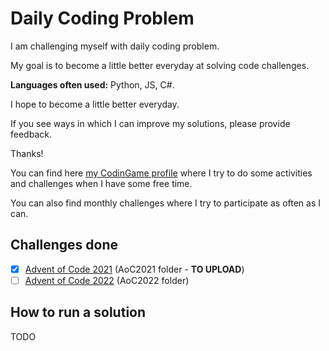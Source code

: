 # Daily Coding Problem
I am challenging myself with daily coding problem.

My goal is to become a little better everyday at solving code challenges.

**Languages often used:** Python, JS, C#.

I hope to become a little better everyday.

If you see ways in which I can improve my solutions, please provide feedback.

Thanks!

You can find here [my CodinGame profile](https://www.codingame.com/profile/50deebbc96f8f04924ec0962ad6caf1e3627174) where I try to do some activities and challenges when I have some free time.

You can also find monthly challenges where I try to participate as often as I can.

## Challenges done

- [X] [Advent of Code 2021](https://adventofcode.com/2021) (AoC2021 folder - **TO UPLOAD**)
- [ ] [Advent of Code 2022](https://adventofcode.com/2022) (AoC2022 folder)

## How to run a solution

TODO
